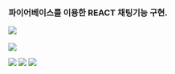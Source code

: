 ### 파이어베이스를 이용한 REACT 채팅기능 구현.

<img src="https://github-readme-stats.vercel.app/api/top-langs/?username=akfangus&layout=compact"><br><br>
<img src="https://github-readme-stats.vercel.app/api?username=akfangus&show_icons=true">

<div>
<img src="https://img.shields.io/badge/React-61DAFB?style=flat-square&logo=React&logoColor=white"/>
<img src="https://img.shields.io/badge/Firebase-FFCA28?style=flat-square&logo=firebase&logoColor=white"/>
<img src="https://img.shields.io/badge/Firebase-FFCA28?style=flat-square&logo=firebase&logoColor=white"/>

</div>
